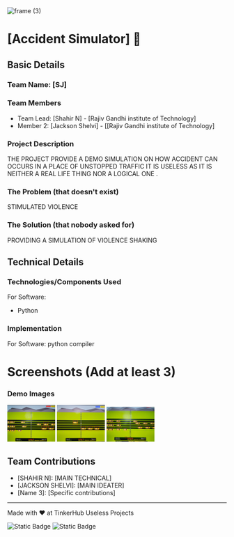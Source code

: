<img width="3188" height="1202" alt="frame (3)" src="https://github.com/user-attachments/assets/517ad8e9-ad22-457d-9538-a9e62d137cd7" />


# [Accident Simulator] 🎯


## Basic Details
### Team Name: [SJ]


### Team Members
- Team Lead: [Shahir N] - [Rajiv Gandhi institute of Technology]
- Member 2: [Jackson Shelvi] - [[Rajiv Gandhi institute of Technology]


### Project Description
THE PROJECT PROVIDE A DEMO SIMULATION ON HOW ACCIDENT CAN OCCURS IN A PLACE OF UNSTOPPED TRAFFIC IT IS USELESS AS IT IS NEITHER A REAL LIFE THING NOR A LOGICAL ONE .

### The Problem (that doesn't exist)
STIMULATED VIOLENCE

### The Solution (that nobody asked for)
PROVIDING A SIMULATION OF VIOLENCE SHAKING

## Technical Details
### Technologies/Components Used
For Software:
- Python



### Implementation
For Software: python compiler



# Screenshots (Add at least 3)
### Demo Images

<img src="assets/image1.png" width="110px">
<img src="image2.png" width="110px">
<img src="image3.png" width="110px">



## Team Contributions
- [SHAHIR N]: [MAIN TECHNICAL]
- [JACKSON SHELVI]: [MAIN IDEATER]
- [Name 3]: [Specific contributions]

---
Made with ❤️ at TinkerHub Useless Projects 

![Static Badge](https://img.shields.io/badge/TinkerHub-24?color=%23000000&link=https%3A%2F%2Fwww.tinkerhub.org%2F)
![Static Badge](https://img.shields.io/badge/UselessProjects--25-25?link=https%3A%2F%2Fwww.tinkerhub.org%2Fevents%2FQ2Q1TQKX6Q%2FUseless%2520Projects)
